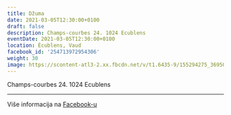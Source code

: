 ```yaml
---
title: Džuma
date: 2021-03-05T12:30:00+0100
draft: false
description: Champs-courbes 24. 1024 Ecublens
eventDate: 2021-03-05T12:30:00+0100
location: Écublens, Vaud
facebook_id: '254713972954306'
weight: 30
image: https://scontent-atl3-2.xx.fbcdn.net/v/t1.6435-9/155294275_3695079563921169_4909597834044538694_n.jpg?_nc_cat=101&ccb=1-7&_nc_sid=9e60e4&_nc_ohc=bRMPvwvVEGEQ7kNvwEQAvGu&_nc_oc=AdmmlKIwzOV5_5rSM7PA4LCAJN4X2Bq5KYUqptJby73DlwxnmlS7LxEeqUu_WmZ9vyM&_nc_zt=23&_nc_ht=scontent-atl3-2.xx&edm=ABTKTjYEAAAA&_nc_gid=YgpdCsnK25IdQbQfL9SauQ&oh=00_AfFA2X2RJJp1aLcVClSgH5Wr12pj_qC8gfJ_dL0syXnOhw&oe=6832379B
---
```


Champs-courbes 24. 1024 Ecublens

---

Više informacija na [Facebook-u](https://facebook.com/events/254713972954306)